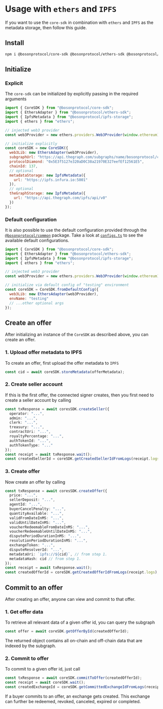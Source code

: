 # Usage with `ethers` and `IPFS`

If you want to use the `core-sdk` in combination with `ethers` and `IPFS` as the metadata storage, then follow this guide.

## Install

```bash
npm i @bosonprotocol/core-sdk @bosonprotocol/ethers-sdk @bosonprotocol/ipfs-storage ethers
```

## Initialize

### Explicit

The `core-sdk` can be initialized by explicitly passing in the required arguments

```js
import { CoreSDK } from "@bosonprotocol/core-sdk";
import { EthersAdapter } from "@bosonprotocol/ethers-sdk";
import { IpfsMetadata } from "@bosonprotocol/ipfs-storage";
import { ethers } from "ethers";

// injected web3 provider
const web3Provider = new ethers.providers.Web3Provider(window.ethereum);

// initialize explicitly
const coreSDK = new CoreSDK({
  web3Lib: new EthersAdapter(web3Provider),
  subgraphUrl: "https://api.thegraph.com/subgraphs/name/bosonprotocol/cc",
  protocolDiamond: "0x5E3f5127e320aD0C38a21970E327eefEf12561E5",
  chainId: 137,
  // optional
  metadataStorage: new IpfsMetadata({
    url: "https://ipfs.infura.io:5001"
  }),
  // optional
  theGraphStorage: new IpfsMetadata({
    url: "https://api.thegraph.com/ipfs/api/v0"
  })
});
```

### Default configuration

It is also possible to use the default configuration provided through the [`@bosonprotocol/common`](/packages/common/README.md) package.
Take a look at [`configs.ts`](/packages/common/src/configs.ts) to see the available default configurations.

```js
import { CoreSDK } from "@bosonprotocol/core-sdk";
import { EthersAdapter } from "@bosonprotocol/ethers-sdk";
import { IpfsMetadata } from "@bosonprotocol/ipfs-storage";
import { ethers } from "ethers";

// injected web3 provider
const web3Provider = new ethers.providers.Web3Provider(window.ethereum);

// initialize via default config of "testing" environment
const coreSDK = CoreSDK.fromDefaultConfig({
  web3Lib: new EthersAdapter(web3Provider),
  envName: "testing"
  // ...other optional args
});
```

## Create an offer

After initializing an instance of the `CoreSDK` as described above, you can create an offer.

### 1. Upload offer metadata to IPFS

To create an offer, first upload the offer metadata to `IPFS`

```ts
const cid = await coreSDK.storeMetadata(offerMetadata);
```

### 2. Create seller account

If this is the first offer, the connected signer creates, then you first need to create a seller account by calling

```ts
const txResponse = await coresSDK.createSeller({
  operator: "...",
  admin: "...",
  clerk: "...",
  treasury: "...",
  contractUri: "...",
  royaltyPercentage: "...",
  authTokenId: "...",
  authTokenType: "..."
});
const receipt = await txResponse.wait();
const createdSellerId = coreSDK.getCreatedSellerIdFromLogs(receipt.logs);
```

### 3. Create offer

Now create an offer by calling

```ts
const txResponse = await coresSDK.createOffer({
  price: "...",
  sellerDeposit: "...",
  agentId: "...",
  buyerCancelPenalty: "...",
  quantityAvailable: "...",
  validFromDateInMS: "...",
  validUntilDateInMS: "...",
  voucherRedeemableFromDateInMS: "...",
  voucherRedeemableUntilDateInMS: "...",
  disputePeriodDurationInMS: "...",
  resolutionPeriodDurationInMS: "...",
  exchangeToken: "...",
  disputeResolverId: "...",
  metadataUri: `ipfs://${cid}`, // from step 1.
  metadataHash: cid // from step 1.
});
const receipt = await txResponse.wait();
const createdOfferId = coreSDK.getCreatedOfferIdFromLogs(receipt.logs);
```

## Commit to an offer

After creating an offer, anyone can view and commit to that offer.

### 1. Get offer data

To retrieve all relevant data of a given offer id, you can query the subgraph

```ts
const offer = await coreSDK.getOfferById(createdOfferId);
```

The returned object contains all on-chain and off-chain data that are indexed by the subgraph.

### 2. Commit to offer

To commit to a given offer id, just call

```ts
const txResponse = await coreSDK.commitToOffer(createdOfferId);
const receipt = await coreSDK.wait();
const createdExchangeId = coreSDK.getCommittedExchangeIdFromLogs(receipt.logs);
```

If a buyer commits to an offer, an exchange gets created.
This exchange can further be redeemed, revoked, canceled, expired or completed.
